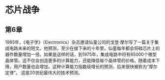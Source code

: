 # 芯片战争

## 第6章

1965年，《电子学》（Electronics）杂志邀请仙童公司的戈登·摩尔写了一篇关于集成电路未来的短文。他预测，至少在接下来的十年里，仙童每年都会将硅芯片上的器件数量增加一倍。如果是这样的话，到1975年，集成电路中将有65000个微型晶体管。这不仅会创造更多的计算能力，还能降低每个晶体管的价格。随着成本下降，用户数量也会增加。这种计算能力指数级增长的预测，后来很快被称为“摩尔定律”。 这是20世纪最伟大的技术预测。

